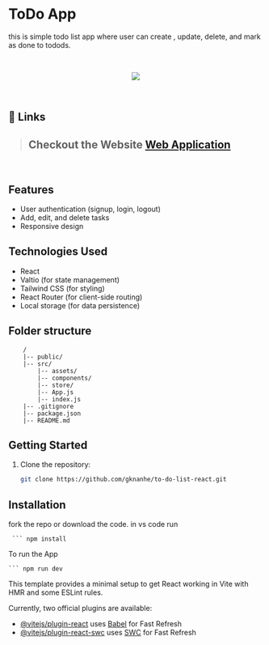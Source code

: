 # ToDo App

this is simple todo list app where user can create , update, delete, and mark as done to todods.

<br/>
<p align="center">
  <img  width="auto" src="https://github.com/gknanhe/codeial-react-cn/assets/74034986/1c37d066-730e-4e2b-a86f-442894c1178f">
<!-- <img height="400" width="800" src="https://user-images.githubusercontent.com/76626529/182868886-3f26cbc9-f619-4250-8951-0d834805251c.png"> -->
</p>
<br/>

## 🔗 Links

> ## Checkout the Website [Web Application](https://master--stellar-conkies-ebd1af.netlify.app/)

<br/>

## Features

- User authentication (signup, login, logout)
- Add, edit, and delete tasks
- Responsive design

## Technologies Used

- React
- Valtio (for state management)
- Tailwind CSS (for styling)
- React Router (for client-side routing)
- Local storage (for data persistence)

## Folder structure

        /
        |-- public/
        |-- src/
            |-- assets/
            |-- components/
            |-- store/
            |-- App.js
            |-- index.js
        |-- .gitignore
        |-- package.json
        |-- README.md

## Getting Started

1. Clone the repository:

   ```bash
   git clone https://github.com/gknanhe/to-do-list-react.git
   ```

## Installation

fork the repo or download the code.
in vs code run

     ``` npm install

To run the App

    ``` npm run dev

This template provides a minimal setup to get React working in Vite with HMR and some ESLint rules.

Currently, two official plugins are available:

- [@vitejs/plugin-react](https://github.com/vitejs/vite-plugin-react/blob/main/packages/plugin-react/README.md) uses [Babel](https://babeljs.io/) for Fast Refresh
- [@vitejs/plugin-react-swc](https://github.com/vitejs/vite-plugin-react-swc) uses [SWC](https://swc.rs/) for Fast Refresh
